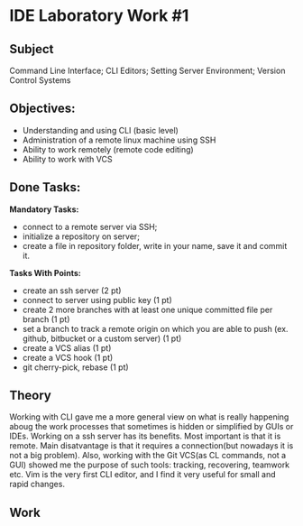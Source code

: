 # IDE Laboratory Work #1

## Subject

Command Line Interface; CLI Editors; Setting Server Environment; Version Control Systems

## Objectives:
  - Understanding and using CLI (basic level)
  - Administration of a remote linux machine using SSH
  - Ability to work remotely (remote code editing)
  - Ability to work with VCS

## Done Tasks:
**Mandatory Tasks:**
  - connect to a remote server via SSH;
  - initialize a repository on server;
  - create a file in repository folder, write in your name, save it and commit it.

**Tasks With Points:**
  - create an ssh server (2 pt)
  - connect to server using public key (1 pt)
  - create 2 more branches with at least one unique committed file per branch (1 pt)
  - set a branch to track a remote origin on which you are able to push (ex. github, bitbucket or a custom server) (1 pt)
  - create a VCS alias (1 pt)
  - create a VCS hook (1 pt)
  - git cherry-pick, rebase (1 pt)


## Theory
  Working with CLI gave me a more general view on what is really happening aboug the work processes that sometimes is hidden or simplified by GUIs or IDEs. Working on a ssh server has its benefits. Most important is that it is remote. Main disatvantage is that it requires a connection(but nowadays it is not a big problem).
  Also, working with the Git VCS(as CL commands, not a GUI) showed me the purpose of such tools: tracking, recovering, teamwork etc.
  Vim is the very first CLI editor, and I find it very useful for small and rapid changes.

## Work


